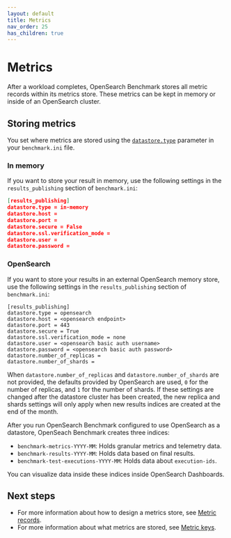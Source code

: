 ```yaml
---
layout: default
title: Metrics
nav_order: 25
has_children: true
---
```


# Metrics

After a workload completes, OpenSearch Benchmark stores all metric records within its metrics store. These metrics can be kept in memory or inside of an OpenSearch cluster. 

## Storing metrics

You set where metrics are stored using the [`datastore.type`](https://opensearch.org/docs/latest/benchmark/configuring-benchmark/#results_publishing) parameter in your `benchmark.ini` file. 

### In memory

If you want to store your result in memory, use the following settings in the `results_publishing` section of `benchmark.ini`:

```json
[results_publishing]
datastore.type = in-memory
datastore.host = 
datastore.port = 
datastore.secure = False
datastore.ssl.verification_mode = 
datastore.user = 
datastore.password =
```

### OpenSearch

If you want to store your results in an external OpenSearch memory store, use the following settings in the `results_publishing` section of `benchmark.ini`:

```
[results_publishing]
datastore.type = opensearch
datastore.host = <opensearch endpoint>
datastore.port = 443
datastore.secure = True
datastore.ssl.verification_mode = none
datastore.user = <opensearch basic auth username>
datastore.password = <opensearch basic auth password>
datastore.number_of_replicas = 
datastore.number_of_shards = 
```
When `datastore.number_of_replicas` and `datastore.number_of_shards` are not provided, the defaults provided by OpenSearch are used, `0` for the number of replicas, and `1` for the number of shards. If these settings are changed after the datastore cluster has been created, the new replica and shards settings will only apply when new results indices are created at the end of the month. 

After you run OpenSearch Benchmark configured to use OpenSearch as a datastore, OpenSeach Benchmark creates three indices:

- `benchmark-metrics-YYYY-MM`: Holds granular metrics and telemetry data.
- `benchmark-results-YYYY-MM`: Holds data based on final results.
- `benchmark-test-executions-YYYY-MM`: Holds data about `execution-ids`.

You can visualize data inside these indices inside OpenSearch Dashboards.


## Next steps

- For more information about how to design a metrics store, see [Metric records]({{site.url}}{{site.baseurl}}/benchmark/metrics/metric-records/).
- For more information about what metrics are stored, see [Metric keys]({{site.url}}{{site.baseurl}}/benchmark/metrics/metric-keys/).
